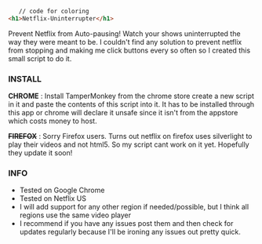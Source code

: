 ```html
   // code for coloring
<h1>Netflix-Uninterrupter</h1>
```
Prevent Netflix from Auto-pausing! Watch your shows uninterrupted the way they were meant to be.
I couldn't find any solution to prevent netflix from stopping and making me click buttons every so often so I created this small script to do it.

<h3>INSTALL</h3>
<b>CHROME</b> : Install TamperMonkey from the chrome store create a new script in it and paste the contents of this script into it. It has to be installed through this app or chrome will declare it unsafe since it isn't from the appstore which costs money to host.

<strike><b>FIREFOX</b></strike> : Sorry Firefox users. Turns out netflix on firefox uses silverlight to play their videos and not html5. So my script cant work on it yet. Hopefully they update it soon!

<h3>INFO</h3>
<ul>
<li>Tested on Google Chrome</li>
<li>Tested on Netflix US</li>
<li>I will add support for any other region if needed/possible, but I think all regions use the same video player</li>
<li>I recommend if you have any issues post them and then check for updates regularly because I'll be ironing any issues out pretty quick.</li>
</ul>